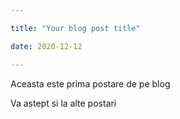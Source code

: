 ```yaml
---

title: "Your blog post title"

date: 2020-12-12

---
```

Aceasta este prima postare de pe blog 


Va astept si la alte postari
